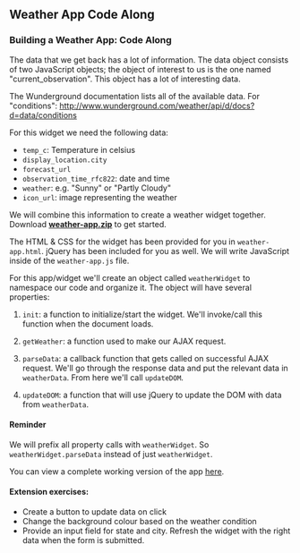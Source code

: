 ## Weather App Code Along

### Building a Weather App: Code Along

The data that we get back has a lot of information. The data object consists of two JavaScript objects; the object of interest to us is the one named "current_observation". This object has a lot of interesting data.

The Wunderground documentation lists all of the available data. For "conditions": http://www.wunderground.com/weather/api/d/docs?d=data/conditions

For this widget we need the following data:

* `temp_c`: Temperature in celsius
* `display_location.city`
* `forecast_url`
* `observation_time_rfc822`: date and time
* `weather`: e.g. "Sunny" or "Partly Cloudy"
* `icon_url`: image representing the weather


We will combine this information to create a weather widget together. Download **[weather-app.zip](https://hychalknotes.s3.amazonaws.com/weather-app.zip)** to get started.

The HTML & CSS for the widget has been provided for you in `weather-app.html`. jQuery has been included for you as well. We will write JavaScript inside of the `weather-app.js` file.
 
For this app/widget we'll create an object called `weatherWidget` to namespace our code and organize it. The object will have several properties:

1. `init`: a function to initialize/start the widget. We'll invoke/call this function when the document loads.

2. `getWeather`: a function used to make our AJAX request.

3. `parseData`: a callback function that gets called on successful AJAX request. We'll go through the response data and put the relevant data in `weatherData`. From here we'll call `updateDOM`.

4. `updateDOM`: a function that will use jQuery to update the DOM with data from `weatherData`.

#### Reminder
We will prefix all property calls with `weatherWidget`. So `weatherWidget.parseData` instead of just `weatherWidget`.

You can view a complete working version of the app [here](https://hychalknotes.s3.amazonaws.com/weather-app-answer.zip).

#### Extension exercises:

* Create a button to update data on click
* Change the background colour based on the weather condition
* Provide an input field for state and city. Refresh the widget with the right data when the form is submitted.